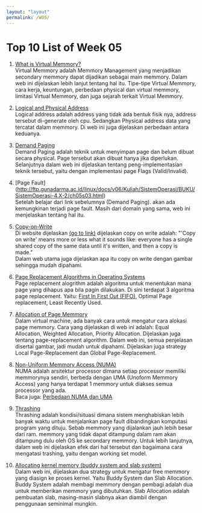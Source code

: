 ```yaml
---
layout: "layout"
permalink: /W05/
---
```


# Top 10 List of Week 05

1. [What is Virtual Memmory?](https://searchstorage.techtarget.com/definition/virtual-memory)<br>
Virtual Memmory adalah Memmory Management yang menjadikan secondary memmory dapat dijadikan sebagai main memmory. Dalam web ini dijelaskan lebih lanjut tentang hal itu. Tipe-tipe Virtual Memmory, cara kerja, keuntungan, perbedaan physical dan virtual memmory, limitasi Virtual Memmory, dan juga sejarah terkait Virtual Memmory.<br>

2. [Logical and Physical Address](https://www.geeksforgeeks.org/logical-and-physical-address-in-operating-system/)<br>
Logical address adalah address yang tidak ada bentuk fisik nya, address tersebut di-generate oleh cpu. Sedangkan Physical address data yang tercatat dalam memmory. Di web ini juga dijelaskan perbedaan antara keduanya.<br>

3. [Demand Paging](http://ftp.gunadarma.ac.id/linux/docs/v06/Kuliah/SistemOperasi/BUKU/SistemOperasi-4.X-2/ch05s02.html)<br>
Demand Paging adalah teknik untuk menyimpan page dan belum dibuat secara physical. Page tersebut akan dibuat hanya jika diperlukan. Selanjutnya dalam web ini dijelaskan tentang peng-implementasian teknik tersebut, yaitu dengan implementasi page Flags (Valid/Invalid).<br>

4. [Page Fault] (http://ftp.gunadarma.ac.id/linux/docs/v06/Kuliah/SistemOperasi/BUKU/SistemOperasi-4.X-2/ch05s03.html)<br>
Setelah belajar dari link sebelumnya (Demand Paging). akan ada kemungkinan terjadi page fault. Masih dari domain yang sama, web ini menjelaskan tentang hal itu.<br>

5. [Copy-on-Write](https://www.geeksforgeeks.org/copy-on-write/)<br>
Di website dijelaskan [(go to link)](https://stackoverflow.com/questions/628938/what-is-copy-on-write) dijelaskan copy on write adalah: "'Copy on write' means more or less what it sounds like: everyone has a single shared copy of the same data until it's written, and then a copy is made."<br>
Dalam web utama juga dijelaskan apa itu copy on write dengan gambar sehingga mudah dipahami.<br>

6. [Page Replacement Algorithms in Operating Systems](https://www.geeksforgeeks.org/page-replacement-algorithms-in-operating-systems/)<br>
Page replacement alogrithm adalah algoritma untuk menentukan mana page yang dihapus apa bila pagin dilakukan. Di sini terdapat 3 algoritma page replacement. Yaitu: [First In First Out (FIFO)](https://www.geeksforgeeks.org/beladys-anomaly-in-page-replacement-algorithms/), Optimal Page replacement, Least Recently Used.<br>

7. [Allocation of Page Memmory](https://www.techtud.com/short-notes/virtual-memory-frame-allocation-strategies-used-frame-allocation)<br>
Dalam virtual machine, ada banyak cara untuk mengatur cara alokasi page memmory. Cara yang dijelaskan di web ini adalah: Equal Allocation, Weighted Allocation, Priority Allocation. Dijelaskan juga tentang page-replacement algorithm. Dalam web ini, semua penjelasan disertai gambar, jadi mudah untuk dipahami. Dijelaskan juga strategy Local Page-Replacement dan Global Page-Replacement.<br>

8. [Non-Uniform Memmory Access (NUMA)](https://www.motioncontroltips.com/what-is-non-uniform-memory-access-in-industrial-controls/)<br>
NUMA adalah arsitektur processor dimana setiap processor memiliki memmorynya sendiri, berbeda dengan UMA (Unoform Memmory Access) yang hanya terdapat 1 memmory untuk diakses semua processor yang ada.<br>
Baca juga: [Perbedaan NUMA dan UMA](http://www.techplayon.com/what-is-numa-non-uniform-memory-access/)<br>

9. [Thrashing](https://www.thecrazyprogrammer.com/2019/02/thrashing-in-operating-system-os.html)<br>
Thrashing adalah kondisi/situasi dimana sistem menghabiskan lebih banyak waktu untuk menjalankan page fault dibandingkan komputasi program yang dituju. Sebab memmory yang dijalankan jauh lebih besar dari ram. memmory yang tidak dapat ditampung dalam ram akan ditampung dulu oleh OS ke secondary memmory. Untuk lebih lanjutnya, dalam web ini dijelaskan efek dari hal tersebut dan bagaimana cara mengatasi trashing, yaitu dengan working set model. <br>

10. [Allocating kernel memory (buddy system and slab system)](https://www.geeksforgeeks.org/operating-system-allocating-kernel-memory-buddy-system-slab-system/)<br>
Dalam web ini, dijelaskan dua strategy untuk mengatur free memmory yang diasign ke proses kernel. Yaitu Buddy System dan Slab Allocation. Buddy System adalah membagi memmory dengan pembagi adalah dua untuk memberikan memmory yang dibutuhkan. Slab Allocation adalah pembuatan slab, masing-masin slabnya akan diambil dengan penggunaan seminimal mungkin.
